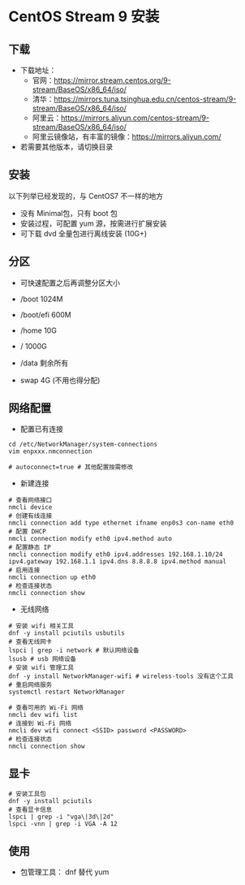 # CentOS Stream 9 安装

## 下载
- 下载地址：
  - 官网：https://mirror.stream.centos.org/9-stream/BaseOS/x86_64/iso/
  - 清华：https://mirrors.tuna.tsinghua.edu.cn/centos-stream/9-stream/BaseOS/x86_64/iso/
  - 阿里云：https://mirrors.aliyun.com/centos-stream/9-stream/BaseOS/x86_64/iso/
  - 阿里云镜像站，有丰富的镜像：https://mirrors.aliyun.com/
- 若需要其他版本，请切换目录

## 安装

以下列举已经发现的，与 CentOS7 不一样的地方

- 没有 Minimal包，只有 boot 包
- 安装过程，可配置 yum 源，按需进行扩展安装
- 可下载 dvd 全量包进行离线安装 (10G+)

## 分区

- 可快速配置之后再调整分区大小

- /boot 1024M
- /boot/efi 600M
- /home 10G
- / 1000G
- /data 剩余所有
- swap 4G (不用也得分配)


## 网络配置

- 配置已有连接
```shell
cd /etc/NetworkManager/system-connections
vim enpxxx.nmconnection

# autoconnect=true # 其他配置按需修改
```

- 新建连接

```shell
# 查看网络接口
nmcli device
# 创建有线连接
nmcli connection add type ethernet ifname enp0s3 con-name eth0
# 配置 DHCP
nmcli connection modify eth0 ipv4.method auto
# 配置静态 IP
nmcli connection modify eth0 ipv4.addresses 192.168.1.10/24 ipv4.gateway 192.168.1.1 ipv4.dns 8.8.8.8 ipv4.method manual
# 启用连接
nmcli connection up eth0
# 检查连接状态
nmcli connection show
```

- 无线网络

```shell
# 安装 wifi 相关工具
dnf -y install pciutils usbutils
# 查看无线网卡
lspci | grep -i network # 默认网络设备
lsusb # usb 网络设备
# 安装 wifi 管理工具
dnf -y install NetworkManager-wifi # wireless-tools 没有这个工具
# 重启网络服务
systemctl restart NetworkManager

# 查看可用的 Wi-Fi 网络
nmcli dev wifi list
# 连接到 Wi-Fi 网络
nmcli dev wifi connect <SSID> password <PASSWORD>
# 检查连接状态
nmcli connection show
```


## 显卡

```shell
# 安装工具包
dnf -y install pciutils
# 查看显卡信息
lspci | grep -i "vga\|3d\|2d"
lspci -vnn | grep -i VGA -A 12
```


## 使用

- 包管理工具： dnf 替代 yum
